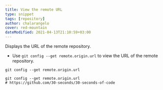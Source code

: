 ```yaml
---
title: View the remote URL
type: snippet
tags: [repository]
author: chalarangelo
cover: red-mountain
dateModified: 2021-04-13T21:10:59+03:00
---
```


Displays the URL of the remote repository.

- Use `git config --get remote.origin.url` to view the URL of the remote repository.

```shell
git config --get remote.origin.url
```

```shell
git config --get remote.origin.url
# https://github.com/30-seconds/30-seconds-of-code
```
